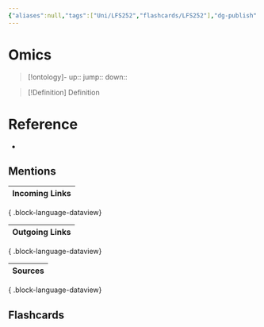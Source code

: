 ```yaml
---
{"aliases":null,"tags":["Uni/LFS252","flashcards/LFS252"],"dg-publish":true,"permalink":"/inbox/omics/","dgPassFrontmatter":true}
---
```


# Omics

> [!ontology]-
> up:: 
> jump:: 
> down:: 

> [!Definition] Definition

# Reference

- 

## Mentions

| Incoming Links |
| -------------- |

{ .block-language-dataview}

| Outgoing Links |
| -------------- |

{ .block-language-dataview}

| Sources |
| ------- |

{ .block-language-dataview}

## Flashcards